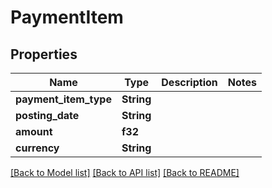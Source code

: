 # PaymentItem

## Properties

Name | Type | Description | Notes
------------ | ------------- | ------------- | -------------
**payment_item_type** | **String** |  | 
**posting_date** | **String** |  | 
**amount** | **f32** |  | 
**currency** | **String** |  | 

[[Back to Model list]](../README.md#documentation-for-models) [[Back to API list]](../README.md#documentation-for-api-endpoints) [[Back to README]](../README.md)


